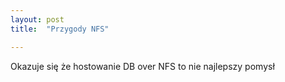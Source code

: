 ```yaml
---
layout: post
title:  "Przygody NFS"

---
```


Okazuje się że hostowanie DB over NFS to nie najlepszy pomysł
  